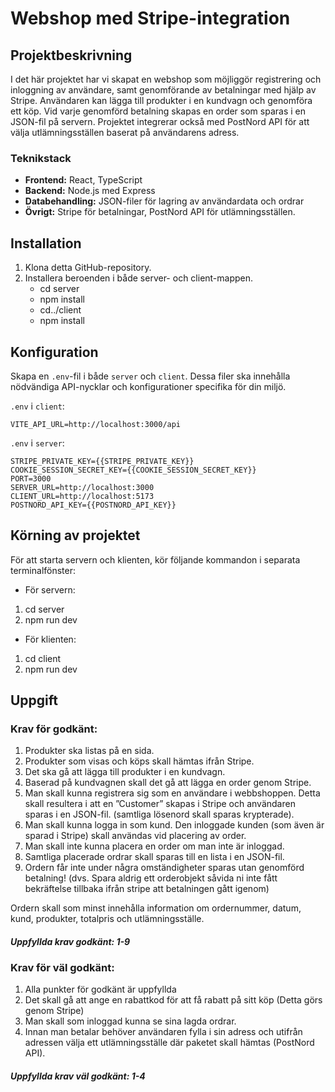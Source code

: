 # Webshop med Stripe-integration

## Projektbeskrivning
I det här projektet har vi skapat en webshop som möjliggör registrering och inloggning av användare, samt genomförande av betalningar med hjälp av Stripe. Användaren kan lägga till produkter i en kundvagn och genomföra ett köp. Vid varje genomförd betalning skapas en order som sparas i en JSON-fil på servern. Projektet integrerar också med PostNord API för att välja utlämningsställen baserat på användarens adress.

### Teknikstack
- **Frontend:** React, TypeScript
- **Backend:** Node.js med Express
- **Databehandling:** JSON-filer för lagring av användardata och ordrar
- **Övrigt:** Stripe för betalningar, PostNord API för utlämningsställen.

## Installation
1. Klona detta GitHub-repository.
2. Installera beroenden i både server- och client-mappen.
   - cd server
   - npm install
   - cd../client
   - npm install


## Konfiguration
Skapa en `.env`-fil i både `server` och `client`. Dessa filer ska innehålla nödvändiga API-nycklar och konfigurationer specifika för din miljö.

`.env` i `client`: 
```
VITE_API_URL=http://localhost:3000/api
```

`.env` i `server`:
```
STRIPE_PRIVATE_KEY={{STRIPE_PRIVATE_KEY}}
COOKIE_SESSION_SECRET_KEY={{COOKIE_SESSION_SECRET_KEY}}
PORT=3000
SERVER_URL=http://localhost:3000
CLIENT_URL=http://localhost:5173
POSTNORD_API_KEY={{POSTNORD_API_KEY}}
```

## Körning av projektet
För att starta servern och klienten, kör följande kommandon i separata terminalfönster:
- För servern:
1. cd server
2. npm run dev

- För klienten:
1. cd client
2. npm run dev
   
## Uppgift
### Krav för godkänt:
1. Produkter ska listas på en sida.
2. Produkter som visas och köps skall hämtas ifrån Stripe.
3. Det ska gå att lägga till produkter i en kundvagn.
4. Baserad på kundvagnen skall det gå att lägga en order genom Stripe.
5. Man skall kunna registrera sig som en användare i webbshoppen. Detta skall resultera i att en ”Customer” skapas i Stripe och användaren sparas i en JSON-fil. (samtliga lösenord skall sparas krypterade).
6. Man skall kunna logga in som kund. Den inloggade kunden (som även är sparad i Stripe) skall användas vid placering av order.
7. Man skall inte kunna placera en order om man inte är inloggad.
8. Samtliga placerade ordrar skall sparas till en lista i en JSON-fil.
9. Ordern får inte under några omständigheter sparas utan genomförd betalning! (dvs. Spara aldrig ett orderobjekt såvida ni inte fått bekräftelse tillbaka ifrån stripe att betalningen gått igenom) 

Ordern skall som minst innehålla information om ordernummer, datum, kund, produkter, totalpris och utlämningsställe.

#### _Uppfyllda krav godkänt: 1-9_

### Krav för väl godkänt:
1. Alla punkter för godkänt är uppfyllda
2. Det skall gå att ange en rabattkod för att få rabatt på sitt köp (Detta görs genom Stripe)
3. Man skall som inloggad kunna se sina lagda ordrar.
4. Innan man betalar behöver användaren fylla i sin adress och utifrån adressen välja ett utlämningsställe där paketet skall hämtas (PostNord API).

#### _Uppfyllda krav väl godkänt: 1-4_